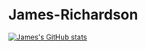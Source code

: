 # James-Richardson
[![James's GitHub stats](https://github-readme-stats.vercel.app/api?username=james02135)](https://github.com/anuraghazra/github-readme-stats)
